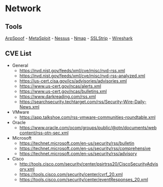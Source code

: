 # Network

## Tools
[ArpSpoof](/Tools/arpspoof.md) - [MetaSploit](/Tools/metasploit.md) - [Nessus](/Tools/nessus.md) - [Nmap](/Tools/nmap.md) - [SSLStrip](/Tools/sslstrip.md) - [Wireshark](/Tools/wireshark.md) 

## CVE List
- General
  - https://nvd.nist.gov/feeds/xml/cve/misc/nvd-rss.xml
  - https://nvd.nist.gov/feeds/xml/cve/misc/nvd-rss-analyzed.xml
  - https://us-cert.cisa.gov/ics/advisories/advisories.xml
  - https://www.us-cert.gov/ncas/alerts.xml
  - https://www.us-cert.gov/ncas/bulletins.xml
  - https://www.darkreading.com/rss.xml
  - https://searchsecurity.techtarget.com/rss/Security-Wire-Daily-News.xml
- VMware
  - https://app.talkshoe.com/rss-vmware-communities-roundtable.xml
- Oracle
  - https://www.oracle.com/ocom/groups/public/@otn/documents/webcontent/rss-otn-sec.xml
- Microsoft
  - https://technet.microsoft.com/en-us/security/rss/bulletin
  - https://technet.microsoft.com/en-us/security/rss/comprehensive
  - https://technet.microsoft.com/en-us/security/rss/advisory
- Cisco
  - http://tools.cisco.com/security/center/psirtrss20/CiscoSecurityAdvisory.xml
  - https://tools.cisco.com/security/center/cvrf_20.xml
  - https://tools.cisco.com/security/center/eventResponses_20.xml
